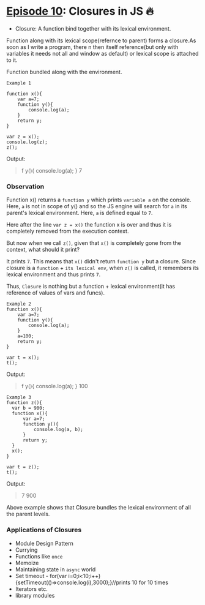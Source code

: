 # [Episode 10](https://www.youtube.com/watch?v=lW_erSjyMeM&list=PLlasXeu85E9cQ32gLCvAvr9vNaUccPVNP&index=12): Closures in JS 🔥 

* Closure: A function bind together with its lexical environment.

Function along with its lexical scope(refernce to parent) forms a closure.As soon as I write a program, there n then itself reference(but only with variables it needs not all and window as default) or lexical scope is attached to it.

Function bundled along with the environment.

```
Example 1

function x(){
    var a=7;
    function y(){
        console.log(a);
    }
    return y;
}

var z = x();
console.log(z);
z();
```

Output:
>f y(){
    console.log(a);
}
>7

### Observation

Function x() returns a `function y` which prints `variable a` on the console. Here, `a` is not in scope of y() and so the JS engine will search for `a` in its parent's lexical environment. Here, `a` is defined equal to `7`.  

Here after the line `var z = x()` the function x is over and thus it is completely removed from the execution context.

But now when we call `z()`, given that `x()` is completely gone from the context, what should it print?

It prints `7`. This means that `x()` didn't return `function y` but a closure. Since closure is a `function` + `its lexical env`, when `z()` is called, it remembers its lexical environment and thus prints `7`.

Thus, `Closure` is nothing but a function + lexical environment(it has reference of values of vars and funcs).

```
Example 2
function x(){
    var a=7;
    function y(){
        console.log(a);
    }
    a=100;
    return y;
}

var t = x();
t();

```

Output:
>f y(){
    console.log(a);
}
>100

```
Example 3
function z(){
  var b = 900;
  function x(){
      var a=7;
      function y(){
          console.log(a, b);
      }
      return y;
  }
  x();
}

var t = z();
t();

```

Output:
>7 900

Above example shows that Closure bundles the lexical environment of all the parent levels.

### Applications of Closures

- Module Design Pattern
- Currying
- Functions like `once`
- Memoize
- Maintaining state in `async` world
- Set timeout - for(var i=0;i<10;i++){setTimeout(()=>console.log(i),3000);}//prints 10 for 10 times
- Iterators etc.
- library modules




